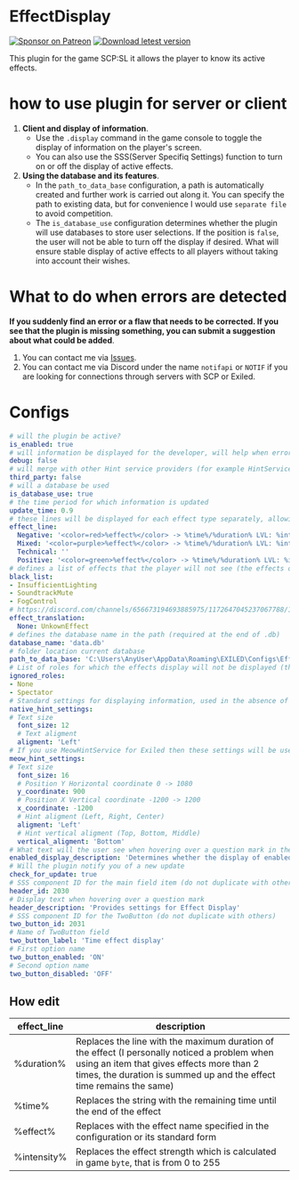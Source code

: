 # EffectDisplay
[![Sponsor on Patreon](https://img.shields.io/badge/sponsor-patreon-orange.svg)](https://www.patreon.com/NOTIF247)
[![Download letest version](https://img.shields.io/badge/download-latest-red.svg)](https://github.com/NOTIF-API/EffectDisplay/releases)

This plugin for the game SCP:SL it allows the player to know its active effects.
# how to use plugin for server or client
1. **Client and display of information**.
   - Use the `.display` command in the game console to toggle the display of information on the player's screen.
   - You can also use the SSS(Server Specifiq Settings) function to turn on or off the display of active effects.
2. **Using the database and its features**.
   - In the `path_to_data_base` configuration, a path is automatically created and further work is carried out along it. You can specify the path to existing data, but for convenience I would use `separate file` to avoid competition.
   - The `is_database_use` configuration determines whether the plugin will use databases to store user selections. If the position is `false`, the user will not be able to turn off the display if desired. What will ensure stable display of active effects to all players without taking into account their wishes.
# What to do when errors are detected
**If you suddenly find an error or a flaw that needs to be corrected. If you see that the plugin is missing something, you can submit a suggestion about what could be added**.
1. You can contact me via [Issues](https://github.com/NOTIF-API/EffectDisplay/issues).
2. You can contact me via Discord under the name `notifapi` or `NOTIF` if you are looking for connections through servers with SCP or Exiled.
# Configs
```yaml
# will the plugin be active?
is_enabled: true
# will information be displayed for the developer, will help when errors are detected
debug: false
# will merge with other Hint service providers (for example HintServiceMeow) - if they are installed, it will switch itself
third_party: false
# will a database be used
is_database_use: true
# the time period for which information is updated
update_time: 0.9
# these lines will be displayed for each effect type separately, allowing you to customize them
effect_line:
  Negative: '<color=red>%effect%</color> -> %time%/%duration% LVL: %intensity%'
  Mixed: '<color=purple>%effect%</color> -> %time%/%duration% LVL: %intensity%'
  Technical: ''
  Positive: '<color=green>%effect%</color> -> %time%/%duration% LVL: %intensity%'
# defines a list of effects that the player will not see (the effects of the technical process are hidden)
black_list:
- InsufficientLighting
- SoundtrackMute
- FogControl
# https://discord.com/channels/656673194693885975/1172647045237067788/1172647045237067788 determines the name of the effect from the existing list to the one you specify
effect_translation:
  None: UnkownEffect
# defines the database name in the path (required at the end of .db)
database_name: 'data.db'
# folder location current database
path_to_data_base: 'C:\Users\AnyUser\AppData\Roaming\EXILED\Configs\EffectDisplay'
# List of roles for which the effects display will not be displayed (the roles of the dead are ignored without configs sets)
ignored_roles:
- None
- Spectator
# Standard settings for displaying information, used in the absence of any supported Hint providers
native_hint_settings:
# Text size
  font_size: 12
  # Text aligment
  aligment: 'Left'
# If you use MeowHintService for Exiled then these settings will be useful for customizing the display
meow_hint_settings:
# Text size
  font_size: 16
  # Position Y Horizontal coordinate 0 -> 1080
  y_coordinate: 900
  # Position X Vertical coordinate -1200 -> 1200
  x_coordinate: -1200
  # Hint aligment (Left, Right, Center)
  aligment: 'Left'
  # Hint vertical aligment (Top, Bottom, Middle)
  vertical_aligment: 'Bottom'
# What text will the user see when hovering over a question mark in the settings?
enabled_display_description: 'Determines whether the display of enabled effects is enabled, replaces .display in the console'
# Will the plugin notify you of a new update
check_for_update: true
# SSS component ID for the main field item (do not duplicate with others)
header_id: 2030
# Display text when hovering over a question mark
header_description: 'Provides settings for Effect Display'
# SSS component ID for the TwoButton (do not duplicate with others)
two_button_id: 2031
# Name of TwoButton field
two_button_label: 'Time effect display'
# First option name
two_button_enabled: 'ON'
# Second option name
two_button_disabled: 'OFF'
```
## How edit
| effect_line | description |
| ------------ | ----- |
| %duration%   | Replaces the line with the maximum duration of the effect (I personally noticed a problem when using an item that gives effects more than 2 times, the duration is summed up and the effect time remains the same) |
| %time%       | Replaces the string with the remaining time until the end of the effect |
| %effect%     | Replaces with the effect name specified in the configuration or its standard form |
| %intensity%  | Replaces the effect strength which is calculated in game `byte`, that is from 0 to 255 |
